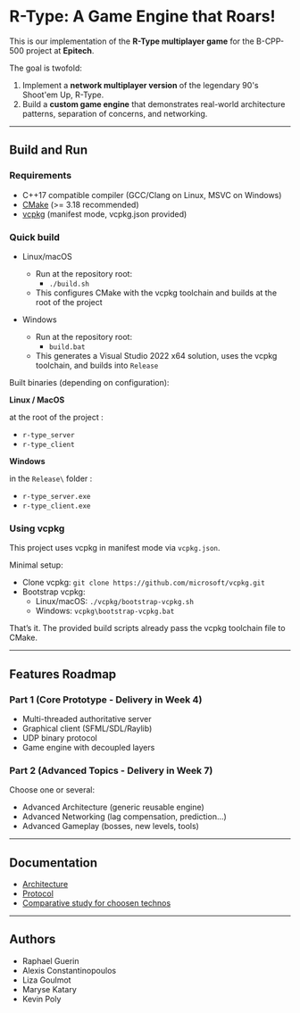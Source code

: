 # R-Type: A Game Engine that Roars!

This is our implementation of the **R-Type multiplayer game** for the B-CPP-500 project at **Epitech**.

The goal is twofold:
1. Implement a **network multiplayer version** of the legendary 90's Shoot'em Up, R-Type.
2. Build a **custom game engine** that demonstrates real-world architecture patterns, separation of concerns, and networking.

---

## Build and Run

### Requirements
- C++17 compatible compiler (GCC/Clang on Linux, MSVC on Windows)
- [CMake](https://cmake.org/) (>= 3.18 recommended)
- [vcpkg](https://github.com/microsoft/vcpkg) (manifest mode, vcpkg.json provided)

### Quick build

- Linux/macOS
	- Run at the repository root:
		- `./build.sh`
	- This configures CMake with the vcpkg toolchain and builds at the root of the project

- Windows
	- Run at the repository root:
		- `build.bat`
	- This generates a Visual Studio 2022 x64 solution, uses the vcpkg toolchain, and builds into `Release`

Built binaries (depending on configuration):

**Linux / MacOS**

at the root of the project :

- `r-type_server`
- `r-type_client`

**Windows**

in the `Release\` folder :

- `r-type_server.exe`
- `r-type_client.exe`

### Using vcpkg

This project uses vcpkg in manifest mode via `vcpkg.json`.

Minimal setup:
- Clone vcpkg: `git clone https://github.com/microsoft/vcpkg.git`
- Bootstrap vcpkg:
	- Linux/macOS: `./vcpkg/bootstrap-vcpkg.sh`
	- Windows: `vcpkg\bootstrap-vcpkg.bat`

That’s it. The provided build scripts already pass the vcpkg toolchain file to CMake.

---

## Features Roadmap

### Part 1 (Core Prototype - Delivery in Week 4)
-  Multi-threaded authoritative server
-  Graphical client (SFML/SDL/Raylib)
-  UDP binary protocol
-  Game engine with decoupled layers

### Part 2 (Advanced Topics - Delivery in Week 7)
Choose one or several:
-  Advanced Architecture (generic reusable engine)
-  Advanced Networking (lag compensation, prediction…)
-  Advanced Gameplay (bosses, new levels, tools)

---

## Documentation
- [Architecture](./docs/architecture/ARCHITECTURE.md)
- [Protocol](./docs/protocol/PROTOCOL.md)
- [Comparative study for choosen technos](./docs/comparative_study.md)

---

## Authors
- Raphael Guerin
- Alexis Constantinopoulos
- Liza Goulmot
- Maryse Katary
- Kevin Poly
